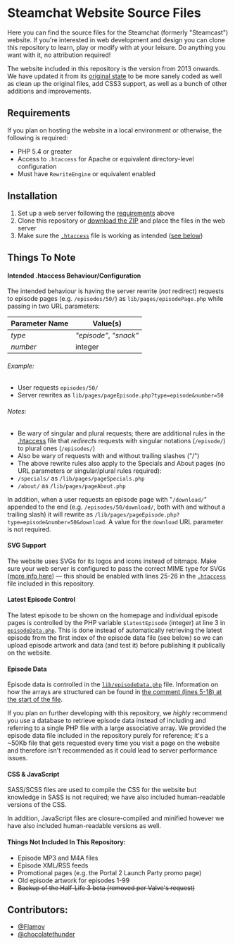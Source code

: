 # Steamchat Website Source Files

Here you can find the source files for the Steamchat (formerly "Steamcast") website. If you're interested in web development and design you can clone this repository to learn, play or modify with at your leisure. Do anything you want with it, no attribution required!

The website included in this repository is the version from 2013 onwards. We have updated it from its [original state](https://github.com/Flamov/steamchat-website/tree/c6ec7d23f21fbf421eb74abe7b1a97b9d83ec0c9) to be more sanely coded as well as clean up the original files, add CSS3 support, as well as a bunch of other additions and improvements.

## Requirements

If you plan on hosting the website in a local environment or otherwise, the following is required:

* PHP 5.4 or greater
* Access to `.htaccess` for Apache or equivalent directory-level configuration
 * Must have `RewriteEngine` or equivalent enabled

## Installation

1. Set up a web server following the [requirements](#requirements) above
2. Clone this repository or [download the ZIP](https://github.com/Flamov/steamchat-website/archive/master.zip) and place the files in the web server
3. Make sure the [`.htaccess`](.htaccess) file is working as intended ([see below](#intended-htaccess-behaviourconfiguration))

## Things To Note

#### Intended .htaccess Behaviour/Configuration

The intended behaviour is having the server rewrite (*not* redirect) requests to episode pages (e.g. `/episodes/50/`) as `lib/pages/episodePage.php` while passing in two URL parameters:

| Parameter Name | Value(s) |
|---|---|
| *type* | *"episode"*, *"snack"* |
| *number* | integer |

###### Example:
* User requests `episodes/50/`
* Server rewrites as `lib/pages/pageEpisode.php?type=episode&number=50`

###### Notes:
* Be wary of singular and plural requests; there are additional rules in the [.htaccess](.htaccess#L16-L18) file that *redirects* requests with singular notations (`/episode/`) to plural ones (`/episodes/`)
* Also be wary of requests with and without trailing slashes ("/")
* The above rewrite rules also apply to the Specials and About pages (no URL parameters or singular/plural rules required):
 * `/specials/` as `/lib/pages/pageSpecials.php`
 * `/about/` as `/lib/pages/pageAbout.php`

In addition, when a user requests an episode page with "`/download/`" appended to the end (e.g. `/episodes/50/download/`, both with and without a trailing slash) it will rewrite as `/lib/pages/pageEpisode.php?type=episode&number=50&download`. A value for the `download` URL parameter is not required.

#### SVG Support

The website uses SVGs for its logos and icons instead of bitmaps. Make sure your web server is configured to pass the correct MIME type for SVGs ([more info here](http://www.kaioa.com/node/45)) — this should be enabled with lines 25-26 in the [`.htaccess`](.htaccess#L25-L26) file included in this repository.

#### Latest Episode Control

The latest episode to be shown on the homepage and individual episode pages is controlled by the PHP variable `$latestEpisode` (integer) at line 3 in [`episodeData.php`](lib/episodeData.php#L3). This is done instead of automatically retrieving the latest episode from the first index of the episode data file (see below) so we can upload episode artwork and data (and test it) before publishing it publically on the website.

#### Episode Data

Episode data is controlled in the [`lib/episodeData.php`](lib/episodeData.php) file. Information on how the arrays are structured can be found in [the comment (lines 5-18) at the start of the file](lib/episodeData.php#L5-L18).

If you plan on further developing with this repository, we *highly* recommend you use a database to retrieve episode data instead of including and referring to a single PHP file with a large associative array. We provided the episode data file included in the repository purely for reference; it's a ~50Kb file that gets requested every time you visit a page on the website and therefore isn't recommended as it could lead to server performance issues.

#### CSS & JavaScript

SASS/SCSS files are used to compile the CSS for the website but knowledge in SASS is not required; we have also included human-readable versions of the CSS.

In addition, JavaScript files are closure-compiled and minified however we have also included human-readable versions as well.

#### Things Not Included In This Repository:
* Episode MP3 and M4A files
* Episode XML/RSS feeds
* Promotional pages (e.g. the Portal 2 Launch Party promo page)
* Old episode artwork for episodes 1-99
* ~~Backup of the Half-Life 3 beta (removed per Valve's request)~~

## Contributors:
* [@Flamov](https://www.github.com/Flamov)
* [@chocolatethunder](https://www.github.com/chocolatethunder)
